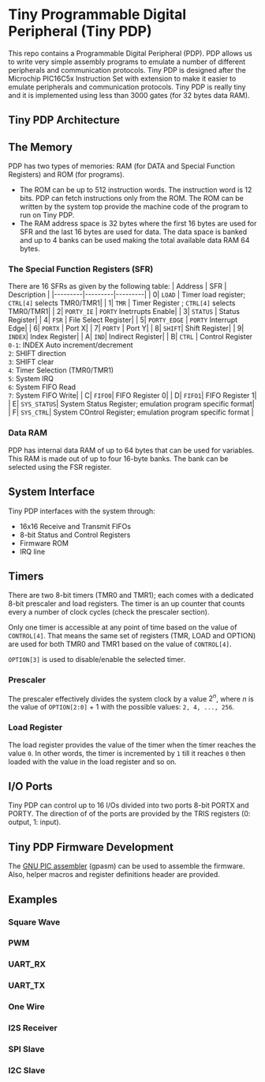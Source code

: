 # Tiny Programmable Digital Peripheral (Tiny PDP)

This repo contains a Programmable Digital Peripheral (PDP). PDP allows us to write very simple assembly programs to emulate a number of different peripherals and communication protocols. Tiny PDP is designed after the Microchip PIC16C5x Instruction Set with extension to make it easier to emulate peripherals and communication protocols. Tiny PDP is really tiny and it is implemented using less than 3000 gates (for 32 bytes data RAM).

## Tiny PDP Architecture

## The Memory

PDP has two types of memories: RAM (for DATA and Special Function Registers) and ROM (for programs). 

- The ROM can be up to 512 instruction words. The instruction word is 12 bits. PDP can fetch instructions only from the ROM. The ROM can be written by the system top provide the machine code of the program to run on Tiny PDP.
- The RAM address space is 32 bytes where the first 16 bytes are used for SFR and the last 16 bytes are used for data. The data space is banked and up to 4 banks can be used making the total available data RAM 64 bytes.

### The Special Function Registers (SFR)

There are 16 SFRs as given by the following table:
| Address | SFR | Description |
|---------|---------|---------|
| 0| `LOAD` | Timer load register; `CTRL[4]` selects TMR0/TMR1|
| 1| `TMR`    | Timer Register ; `CTRL[4]` selects TMR0/TMR1|
| 2| `PORTY_IE` | `PORTY` Inetrrupts Enable|
| 3| `STATUS`  | Status Register|
| 4| `FSR`     | File Select Register|
| 5| `PORTY_EDGE` | `PORTY` Interrupt Edge|
| 6| `PORTX`   | Port X|
| 7| `PORTY`   | Port Y|
| 8| `SHIFT`| Shift Register|
| 9| `INDEX`| Index Register|
| A| `IND`| Indirect Register|
| B| `CTRL` | Control Register<br>`0-1`: INDEX Auto increment/decrement<br>`2`: SHIFT direction<br>`3`: SHIFT clear<br> `4`: Timer Selection (TMR0/TMR1)<br>`5`: System IRQ<br> `6`: System FIFO Read<br> `7`: System FIFO Write| 
| C| `FIFO0`| FIFO Register 0|
| D| `FIFO1`| FIFO Register 1|
| E| `SYS_STATUS`| System Status Register; emulation program specific format|
| F| `SYS_CTRL`| System COntrol Register; emulation program specific format |

### Data RAM

PDP has internal data RAM of up to 64 bytes that can be used for variables. This RAM is made out of up to four 16-byte banks. The bank can be selected using the FSR register.

## System Interface

Tiny PDP interfaces with the system through:

- 16x16 Receive and Transmit FIFOs
- 8-bit Status and Control Registers
- Firmware ROM
- IRQ line

## Timers

There are two 8-bit timers (TMR0 and TMR1); each comes with a dedicated 8-bit prescaler and load registers. The timer is an up counter that counts every a number of clock cycles (check the prescaler section). 

Only one timer is accessible at any point of time based on the value of `CONTROL[4]`. That means the same set of registers (TMR, LOAD and OPTION) are used for both TMR0 and TMR1 based on the value of `CONTROL[4]`. 

`OPTION[3]` is used to disable/enable the selected timer.

### Prescaler
The prescaler effectively divides the system clock by a value $2^n$, where $n$ is the value of `OPTION[2:0]` + 1 with the possible values: `2, 4, ..., 256`.

### Load Register

The load register provides the value of the timer when the timer reaches the value `0`. In other words, the timer is incremented by `1` till it reaches `0` then loaded with the value in the load register and so on.

## I/O Ports

Tiny PDP can control up to 16 I/Os divided into two ports 8-bit PORTX and PORTY. The direction of of the ports are provided by the TRIS registers (0: output, 1: input). 

## Tiny PDP Firmware Development

The [GNU PIC assembler](https://gputils.sourceforge.io/) (gpasm) can be used to assemble the firmware. Also, helper macros and register definitions header are provided.

## Examples

### Square Wave

### PWM

### UART_RX

### UART_TX

### One Wire

### I2S Receiver

### SPI Slave

### I2C Slave


